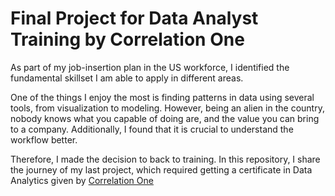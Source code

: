 # Final Project for Data Analyst Training by Correlation One

As part of my job-insertion plan in the US workforce, I identified the fundamental skillset I am able to apply in different areas.
  
One of the things I enjoy the most is finding patterns in data using several tools, from visualization to modeling. However, being an alien in the country, nobody knows what you capable of doing are, and the value you can bring to a company. Additionally, I found that it is crucial to understand the workflow better.

Therefore, I made the decision to back to training. In this repository, I share the journey of my last project, which required getting a certificate in Data Analytics given by [Correlation One](https://www.correlation-one.com/)
